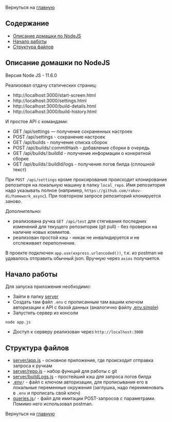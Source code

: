 Вернуться на [главную](README.md)

## Содержание

- [Описание домашки по NodeJS](#about)
- [Начало работы](#getting_started)
- [Структура файлов](#file_tree)

## Описание домашки по NodeJS <a name = "about"></a>

Версия Node JS - 11.6.0

Реализовал отдачу статических страниц:
 - http://localhost:3000/start-screen.html
 - http://localhost:3000/settings.html
 - http://localhost:3000/build-details.html
 - http://localhost:3000/build-history.html
 
И простое API c командами:
- GET /api/settings — получение сохраненных настроек
- POST /api/settings - cохранение настроек
- GET  /api/builds - получение списка сборок
- POST /api/builds/:commitHash - добавление сборки в очередь
- GET  /api/builds/:buildId - получение информации о конкретной сборке
- GET  /api/builds/:buildId/logs - получение логов билда (сплошной текст)

При `POST /api/settings` кроме проксирования происходит клонирование репозиторя на локальную машину в папку `local_repo`. Имя репозитория надо указывать полное (например, `https://github.com/rakov-di/homework_async`). При повторном запросе репозиторий клонируется заново.

Дополнительно:
- реализована ручка `GET /api/test` для стягивания последних изменений для текущего репозитория (git pull) - без проверки на наличие новых коммитов.
- реализован простой кэш - никак не инвалидируется и не отслеживает переполнение.

В проекте подключен `app.use(express.urlencoded())`, т.к. из postman не удавалось отправить обычный json. Вручную через `axios` получается. 

## Начало работы <a name = "getting_started"></a>

Для запуска приложения необходимо:
- Зайти в папку [server](server)
- Создать там файл `.env` с прописанным там вашим ключом авторизации к API с базой данных (аналогично файлу [.env.simple](src/.env.simple))
- Запустить сервер из консоли
```CLI
node app.js
```
- Доступ к серверу реализован через `http://localhost:3000`

## Структура файлов <a name = "file_tree"></a>

- [server/app.js](server/app.js) - основное приложение, где происходит отправка запроса к ручкам
- [server/repo.js](server/repo.js) - набор функций для работы с git
- [server/buildLogs.js](server/buildLogs.js) - простейший кэш для запроса логов билда
- [.env](server/.env.example)``/`` - файл с ключом авторизации, для прописывания его в локальные переменные окружения (заглушка, надо переименовать в `.env` и прописать свой ключ)
- [queries.js](server/queries.js)``/`` - файл для имитации POST-запросов с параметрами. Помимо него использовал postman.
 
Вернуться на [главную](README.md)
